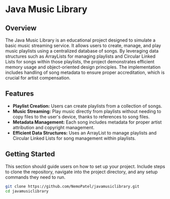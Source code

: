 # Java Music Library

## Overview
The Java Music Library is an educational project designed to simulate a basic music streaming service. It allows users to create, manage, and play music playlists using a centralized database of songs. By leveraging data structures such as ArrayLists for managing playlists and Circular Linked Lists for songs within those playlists, the project demonstrates efficient memory usage and object-oriented design principles. The implementation includes handling of song metadata to ensure proper accreditation, which is crucial for artist compensation.

## Features
- **Playlist Creation:** Users can create playlists from a collection of songs.
- **Music Streaming:** Play music directly from playlists without needing to copy files to the user's device, thanks to references to song files.
- **Metadata Management:** Each song includes metadata for proper artist attribution and copyright management.
- **Efficient Data Structures:** Uses an ArrayList to manage playlists and Circular Linked Lists for song management within playlists.

## Getting Started
This section should guide users on how to set up your project. Include steps to clone the repository, navigate into the project directory, and any setup commands they need to run.

```bash
git clone https://github.com/NemoPatel/javamusiclibrary.git
cd javamusiclibrary
